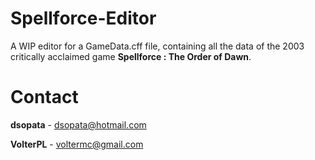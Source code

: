 # Spellforce-Editor
A WIP editor for a GameData.cff file, containing all the data of the 2003 critically acclaimed game <b>Spellforce : The Order of Dawn</b>.

# Contact
<p><b>dsopata</b> - <a href="mailto:dsopata@hotmail.com">dsopata@hotmail.com</a></p>
<p><b>VolterPL</b> - <a href="mailto:voltermc@gmail.com">voltermc@gmail.com</a></p>
